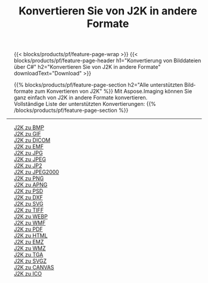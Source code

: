﻿---
title: Konvertieren Sie von J2K in andere Formate 
weight: 3920
url: /de/net/conversion/from/j2k 
lang: de
langdirlevel: 2
locales: zh-hans,ja,it,ru,de,es,fr,nl,id,lt,pl,pt,vi,tr,ko,zh-hant,ar,hi,th,sv,cs,uk,he
description: Mit Aspose.Imaging können Sie ganz einfach von J2K in andere Formate konvertieren
---

{{< blocks/products/pf/feature-page-wrap >}}
{{< blocks/products/pf/feature-page-header h1="Konvertierung von Bilddateien über C#" h2="Konvertieren Sie von J2K in andere Formate" downloadText="Download" >}}


{{% blocks/products/pf/feature-page-section  h2="Alle unterstützten Bildformate zum Konvertieren von J2K" %}}
Mit Aspose.Imaging können Sie ganz einfach von J2K in andere Formate konvertieren.
<br/>
Vollständige Liste der unterstützten Konvertierungen:
{{% /blocks/products/pf/feature-page-section %}}
<div class="container-fluid productfamilypage bg-gray">
    <div class="convertypes bg-gray agp-content section">
        <div class="container">
		<hr style="margin-left:-20px;"/>
		<div class="row other-converters">
		    <div class='col-md-2 other-converter remove-lp remove-rp'><a href="/imaging/de/net/conversion/j2k-to-bmp" >J2K zu BMP</a></div><div class='col-md-2 other-converter remove-lp remove-rp'><a href="/imaging/de/net/conversion/j2k-to-gif" >J2K zu GIF</a></div><div class='col-md-2 other-converter remove-lp remove-rp'><a href="/imaging/de/net/conversion/j2k-to-dicom" >J2K zu DICOM</a></div><div class='col-md-2 other-converter remove-lp remove-rp'><a href="/imaging/de/net/conversion/j2k-to-emf" >J2K zu EMF</a></div><div class='col-md-2 other-converter remove-lp remove-rp'><a href="/imaging/de/net/conversion/j2k-to-jpg" >J2K zu JPG</a></div><div class='col-md-2 other-converter remove-lp remove-rp'><a href="/imaging/de/net/conversion/j2k-to-jpeg" >J2K zu JPEG</a></div><div class='col-md-2 other-converter remove-lp remove-rp'><a href="/imaging/de/net/conversion/j2k-to-jp2" >J2K zu JP2</a></div><div class='col-md-2 other-converter remove-lp remove-rp'><a href="/imaging/de/net/conversion/j2k-to-jpeg2000" >J2K zu JPEG2000</a></div><div class='col-md-2 other-converter remove-lp remove-rp'><a href="/imaging/de/net/conversion/j2k-to-png" >J2K zu PNG</a></div><div class='col-md-2 other-converter remove-lp remove-rp'><a href="/imaging/de/net/conversion/j2k-to-apng" >J2K zu APNG</a></div><div class='col-md-2 other-converter remove-lp remove-rp'><a href="/imaging/de/net/conversion/j2k-to-psd" >J2K zu PSD</a></div><div class='col-md-2 other-converter remove-lp remove-rp'><a href="/imaging/de/net/conversion/j2k-to-dxf" >J2K zu DXF</a></div><div class='col-md-2 other-converter remove-lp remove-rp'><a href="/imaging/de/net/conversion/j2k-to-svg" >J2K zu SVG</a></div><div class='col-md-2 other-converter remove-lp remove-rp'><a href="/imaging/de/net/conversion/j2k-to-tiff" >J2K zu TIFF</a></div><div class='col-md-2 other-converter remove-lp remove-rp'><a href="/imaging/de/net/conversion/j2k-to-webp" >J2K zu WEBP</a></div><div class='col-md-2 other-converter remove-lp remove-rp'><a href="/imaging/de/net/conversion/j2k-to-wmf" >J2K zu WMF</a></div><div class='col-md-2 other-converter remove-lp remove-rp'><a href="/imaging/de/net/conversion/j2k-to-pdf" >J2K zu PDF</a></div><div class='col-md-2 other-converter remove-lp remove-rp'><a href="/imaging/de/net/conversion/j2k-to-html" >J2K zu HTML</a></div><div class='col-md-2 other-converter remove-lp remove-rp'><a href="/imaging/de/net/conversion/j2k-to-emz" >J2K zu EMZ</a></div><div class='col-md-2 other-converter remove-lp remove-rp'><a href="/imaging/de/net/conversion/j2k-to-wmz" >J2K zu WMZ</a></div><div class='col-md-2 other-converter remove-lp remove-rp'><a href="/imaging/de/net/conversion/j2k-to-tga" >J2K zu TGA</a></div><div class='col-md-2 other-converter remove-lp remove-rp'><a href="/imaging/de/net/conversion/j2k-to-svgz" >J2K zu SVGZ</a></div><div class='col-md-2 other-converter remove-lp remove-rp'><a href="/imaging/de/net/conversion/j2k-to-canvas" >J2K zu CANVAS</a></div><div class='col-md-2 other-converter remove-lp remove-rp'><a href="/imaging/de/net/conversion/j2k-to-ico" >J2K zu ICO</a></div>
                </div>
        </div>
    </div>
</div>
<br/>

